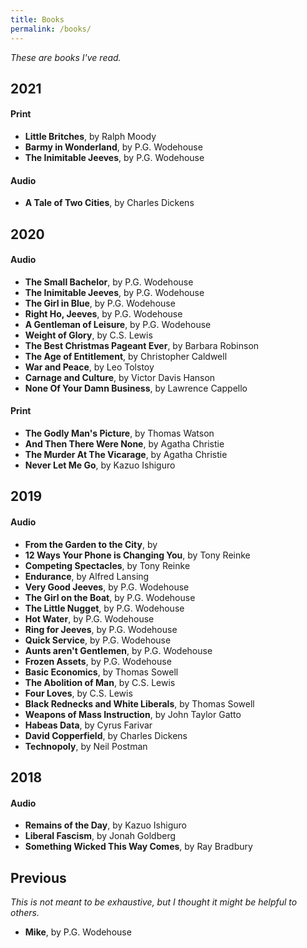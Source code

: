 ```yaml
---
title: Books
permalink: /books/
---
```


*These are books I've read.*

## 2021

#### Print

* **Little Britches**, by Ralph Moody
* **Barmy in Wonderland**, by P.G. Wodehouse
* **The Inimitable Jeeves**, by P.G. Wodehouse

#### Audio

* **A Tale of Two Cities**, by Charles Dickens

## 2020

#### Audio

* **The Small Bachelor**, by P.G. Wodehouse
* **The Inimitable Jeeves**, by P.G. Wodehouse
* **The Girl in Blue**, by P.G. Wodehouse
* **Right Ho, Jeeves**, by P.G. Wodehouse
* **A Gentleman of Leisure**, by P.G. Wodehouse
* **Weight of Glory**, by C.S. Lewis
* **The Best Christmas Pageant Ever**, by Barbara Robinson
* **The Age of Entitlement**, by Christopher Caldwell
* **War and Peace**, by Leo Tolstoy
* **Carnage and Culture**, by Victor Davis Hanson
* **None Of Your Damn Business**, by Lawrence Cappello

#### Print

* **The Godly Man's Picture**, by Thomas Watson
* **And Then There Were None**, by Agatha Christie
* **The Murder At The Vicarage**, by Agatha Christie
* **Never Let Me Go**, by Kazuo Ishiguro

## 2019

#### Audio

* **From the Garden to the City**, by 
* **12 Ways Your Phone is Changing You**, by Tony Reinke
* **Competing Spectacles**, by Tony Reinke
* **Endurance**, by Alfred Lansing
* **Very Good Jeeves**, by P.G. Wodehouse
* **The Girl on the Boat**, by P.G. Wodehouse
* **The Little Nugget**, by P.G. Wodehouse
* **Hot Water**, by P.G. Wodehouse
* **Ring for Jeeves**, by P.G. Wodehouse
* **Quick Service**, by P.G. Wodehouse
* **Aunts aren't Gentlemen**, by P.G. Wodehouse
* **Frozen Assets**, by P.G. Wodehouse
* **Basic Economics**, by Thomas Sowell
* **The Abolition of Man**, by C.S. Lewis
* **Four Loves**, by C.S. Lewis
* **Black Rednecks and White Liberals**, by Thomas Sowell
* **Weapons of Mass Instruction**, by John Taylor Gatto
* **Habeas Data**, by Cyrus Farivar
* **David Copperfield**, by Charles Dickens
* **Technopoly**, by Neil Postman

## 2018

#### Audio

* **Remains of the Day**, by Kazuo Ishiguro
* **Liberal Fascism**, by Jonah Goldberg
* **Something Wicked This Way Comes**, by Ray Bradbury

## Previous

*This is not meant to be exhaustive, but I thought it might be helpful to others.*

* **Mike**, by P.G. Wodehouse